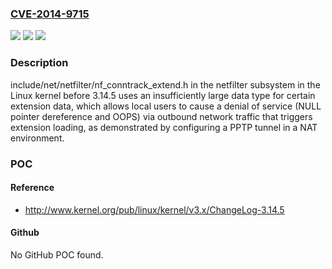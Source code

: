 ### [CVE-2014-9715](https://cve.mitre.org/cgi-bin/cvename.cgi?name=CVE-2014-9715)
![](https://img.shields.io/static/v1?label=Product&message=n%2Fa&color=blue)
![](https://img.shields.io/static/v1?label=Version&message=n%2Fa&color=blue)
![](https://img.shields.io/static/v1?label=Vulnerability&message=n%2Fa&color=brighgreen)

### Description

include/net/netfilter/nf_conntrack_extend.h in the netfilter subsystem in the Linux kernel before 3.14.5 uses an insufficiently large data type for certain extension data, which allows local users to cause a denial of service (NULL pointer dereference and OOPS) via outbound network traffic that triggers extension loading, as demonstrated by configuring a PPTP tunnel in a NAT environment.

### POC

#### Reference
- http://www.kernel.org/pub/linux/kernel/v3.x/ChangeLog-3.14.5

#### Github
No GitHub POC found.

